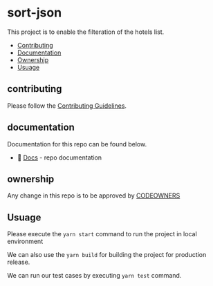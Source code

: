 # sort-json

This project is to enable the filteration of the hotels list. 

- [Contributing](#contributing)
- [Documentation](#documentation)
- [Ownership](#ownership)
- [Usuage](#usuage)

## contributing

Please follow the [Contributing Guidelines](CONTRIBUTING.md).

## documentation

Documentation for this repo can be found below.

- 📄 [Docs](docs/index.md) - repo documentation

## ownership

Any change in this repo is to be approved by [CODEOWNERS](.github/CODEOWNERS)

## Usuage

Please execute the `yarn start` command to run the project in local environment 

We can also use the `yarn build` for building the project for production release.

We can run our test cases by executing `yarn test` command.